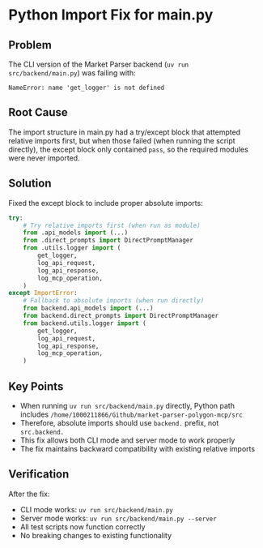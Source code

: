 # Python Import Fix for main.py

## Problem
The CLI version of the Market Parser backend (`uv run src/backend/main.py`) was failing with:
```
NameError: name 'get_logger' is not defined
```

## Root Cause
The import structure in main.py had a try/except block that attempted relative imports first, but when those failed (when running the script directly), the except block only contained `pass`, so the required modules were never imported.

## Solution
Fixed the except block to include proper absolute imports:

```python
try:
    # Try relative imports first (when run as module)
    from .api_models import (...)
    from .direct_prompts import DirectPromptManager
    from .utils.logger import (
        get_logger,
        log_api_request,
        log_api_response,
        log_mcp_operation,
    )
except ImportError:
    # Fallback to absolute imports (when run directly)
    from backend.api_models import (...)
    from backend.direct_prompts import DirectPromptManager
    from backend.utils.logger import (
        get_logger,
        log_api_request,
        log_api_response,
        log_mcp_operation,
    )
```

## Key Points
- When running `uv run src/backend/main.py` directly, Python path includes `/home/1000211866/Github/market-parser-polygon-mcp/src`
- Therefore, absolute imports should use `backend.` prefix, not `src.backend.`
- This fix allows both CLI mode and server mode to work properly
- The fix maintains backward compatibility with existing relative imports

## Verification
After the fix:
- CLI mode works: `uv run src/backend/main.py`
- Server mode works: `uv run src/backend/main.py --server`
- All test scripts now function correctly
- No breaking changes to existing functionality